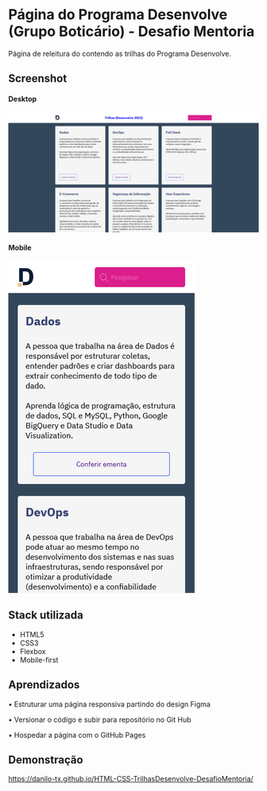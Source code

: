 
# Página do Programa Desenvolve (Grupo Boticário) - Desafio Mentoria
Página de releitura do contendo as trilhas do Programa Desenvolve.






## Screenshot

#### Desktop
![](./screenshot.png)

#### Mobile
![](./screenshot2.png)
## Stack utilizada

- HTML5 
- CSS3
- Flexbox
- Mobile-first


## Aprendizados

•	Estruturar uma página responsiva partindo do design Figma

•	Versionar o código e subir para repositório no Git Hub

•	Hospedar a página com o GitHub Pages


## Demonstração

https://danilo-tx.github.io/HTML-CSS-TrilhasDesenvolve-DesafioMentoria/